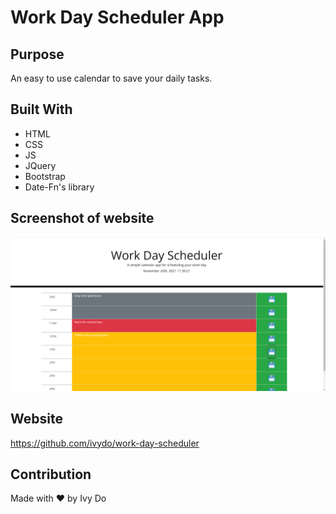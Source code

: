 # Work Day Scheduler App

## Purpose

An easy to use calendar to save your daily tasks.

## Built With

- HTML
- CSS
- JS
- JQuery
- Bootstrap
- Date-Fn's library

## Screenshot of website

![Work Day Scheduler](/assets/images/work-day.png "Work Day Scheduler")

## Website

https://github.com/ivydo/work-day-scheduler

## Contribution

Made with ❤️ by Ivy Do
